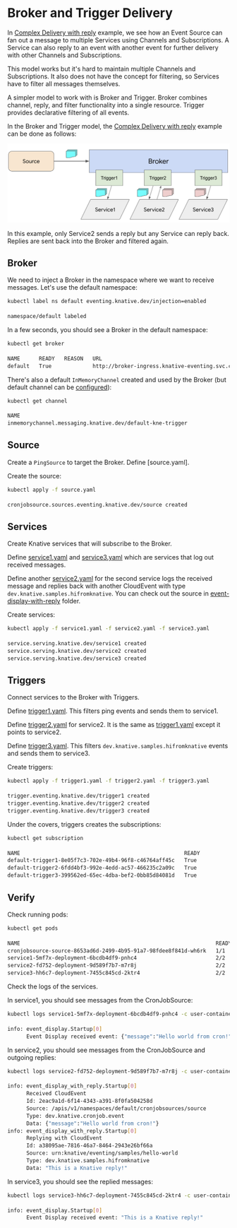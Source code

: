 # Broker and Trigger Delivery

In [Complex Delivery with reply](complexdeliverywithreply.md) example, we see how an Event Source can fan out a message to multiple Services using Channels and Subscriptions. A Service can also reply to an event with another event for further delivery with other Channels and Subscriptions.

This model works but it's hard to maintain multiple Channels and Subscriptions. It also does not have the concept for filtering, so Services have to filter all messages themselves.

A simpler model to work with is Broker and Trigger. Broker combines channel, reply, and filter functionality into a single resource. Trigger provides declarative filtering of all events.

In the Broker and Trigger model, the [Complex Delivery with reply](complexdeliverywithreply.md) example can be done as follows:

![Broker and Trigger Delivery](./images/broker-trigger-delivery.png)

In this example, only Service2 sends a reply but any Service can reply back. Replies are sent back into the Broker and filtered again.

## Broker

We need to inject a Broker in the namespace where we want to receive messages. Let's use the default namespace:

```bash
kubectl label ns default eventing.knative.dev/injection=enabled

namespace/default labeled
```

In a few seconds, you should see a Broker in the default namespace:

```bash
kubectl get broker

NAME      READY   REASON   URL
default   True             http://broker-ingress.knative-eventing.svc.cluster.local/default/default
```

There's also a default `InMemoryChannel` created and used by the Broker (but default channel can be [configured](https://knative.dev/docs/eventing/channels/default-channels/#setting-the-default-channel-configuration)):

```bash
kubectl get channel

NAME
inmemorychannel.messaging.knative.dev/default-kne-trigger
```

## Source

Create a `PingSource` to target the Broker. Define [source.yaml].

Create the source:

```bash
kubectl apply -f source.yaml

cronjobsource.sources.eventing.knative.dev/source created
```

## Services

Create Knative services that will subscribe to the Broker.

Define [service1.yaml](../eventing/brokertrigger/service1.yaml) and [service3.yaml](../eventing/brokertrigger/service3.yaml) which are services that log out received messages.

Define another [service2.yaml](../eventing/brokertrigger/service2.yaml) for the second service logs the received message and replies back with another CloudEvent with type `dev.knative.samples.hifromknative`. You can check out the source in [event-display-with-reply](../eventing/event-display-with-reply/csharp) folder.

Create services:

```bash
kubectl apply -f service1.yaml -f service2.yaml -f service3.yaml

service.serving.knative.dev/service1 created
service.serving.knative.dev/service2 created
service.serving.knative.dev/service3 created
```

## Triggers

Connect services to the Broker with Triggers.

Define [trigger1.yaml](../eventing/brokertrigger/trigger1.yaml). This filters
ping events and sends them to service1.

Define [trigger2.yaml](../eventing/brokertrigger/trigger2.yaml) for service2. It is the same as [trigger1.yaml](../eventing/brokertrigger/trigger1.yaml) except it points to service2.

Define [trigger3.yaml](../eventing/brokertrigger/trigger3.yaml). This filters `dev.knative.samples.hifromknative` events and sends them to service3.


Create triggers:

```bash
kubectl apply -f trigger1.yaml -f trigger2.yaml -f trigger3.yaml

trigger.eventing.knative.dev/trigger1 created
trigger.eventing.knative.dev/trigger2 created
trigger.eventing.knative.dev/trigger3 created
```

Under the covers, triggers creates the subscriptions:

```bash
kubectl get subscription

NAME                                                    READY
default-trigger1-8e05f7c3-702e-49b4-96f8-c46764aff45c   True
default-trigger2-6fdd4bf3-992e-4edd-ac57-466235c2a09c   True
default-trigger3-399562ed-65ec-4dba-bef2-0bb85d84081d   True
```

## Verify

Check running pods:

```bash
kubectl get pods

NAME                                                              READY STATUS    RESTARTS   AGE
cronjobsource-source-8653ad6d-2499-4b95-91a7-98fdee8f841d-wh6rk   1/1     Running   0          16m
service1-5mf7x-deployment-6bcdb4df9-pnhc4                         2/2     Running   0          5m19s
service2-fd752-deployment-9d589f7b7-m7r8j                         2/2     Running   0          5m19s
service3-hh6c7-deployment-7455c845cd-2ktr4                        2/2     Running   0          65s
```

Check the logs of the services.

In service1, you should see messages from the CronJobSource:

```bash
kubectl logs service1-5mf7x-deployment-6bcdb4df9-pnhc4 -c user-container

info: event_display.Startup[0]
      Event Display received event: {"message":"Hello world from cron!"}
```

In service2, you should see messages from the CronJobSource and outgoing replies:

```bash
kubectl logs service2-fd752-deployment-9d589f7b7-m7r8j -c user-container

info: event_display_with_reply.Startup[0]
      Received CloudEvent
      Id: 2eac9a1d-6f14-4343-a391-8f0fa504258d
      Source: /apis/v1/namespaces/default/cronjobsources/source
      Type: dev.knative.cronjob.event
      Data: {"message":"Hello world from cron!"}
info: event_display_with_reply.Startup[0]
      Replying with CloudEvent
      Id: a38095ae-7816-46a7-8464-2943e26bf66a
      Source: urn:knative/eventing/samples/hello-world
      Type: dev.knative.samples.hifromknative
      Data: "This is a Knative reply!"
```

In service3, you should see the replied messages:

```bash
kubectl logs service3-hh6c7-deployment-7455c845cd-2ktr4 -c user-container

info: event_display.Startup[0]
      Event Display received event: "This is a Knative reply!"
```
